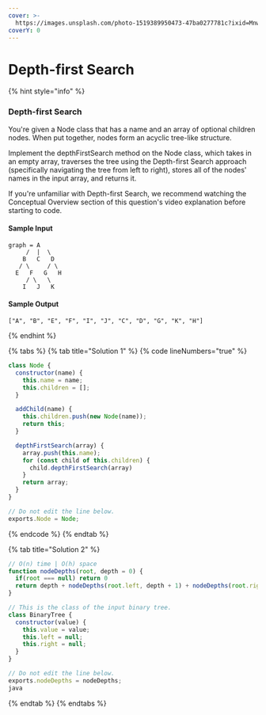 ```yaml
---
cover: >-
  https://images.unsplash.com/photo-1519389950473-47ba0277781c?ixid=MnwxMjA3fDB8MHxwaG90by1wYWdlfHx8fGVufDB8fHx8&ixlib=rb-1.2.1&auto=format&fit=crop&w=2970&q=80
coverY: 0
---
```


# Depth-first Search

{% hint style="info" %}
### Depth-first Search

You're given a Node class that has a name and an array of optional children nodes. When put together, nodes form an acyclic tree-like structure.

Implement the depthFirstSearch method on the Node class, which takes in an empty array, traverses the tree using the Depth-first Search approach (specifically navigating the tree from left to right), stores all of the nodes' names in the input array, and returns it.

If you're unfamiliar with Depth-first Search, we recommend watching the Conceptual Overview section of this question's video explanation before starting to code.

#### Sample Input

```
graph = A
     /  |  \
    B   C   D
   / \     / \
  E   F   G   H
     / \   \
    I   J   K
```

#### Sample Output

```
["A", "B", "E", "F", "I", "J", "C", "D", "G", "K", "H"]
```
{% endhint %}

{% tabs %}
{% tab title="Solution 1" %}
{% code lineNumbers="true" %}
```javascript
class Node {
  constructor(name) {
    this.name = name;
    this.children = [];
  }

  addChild(name) {
    this.children.push(new Node(name));
    return this;
  }

  depthFirstSearch(array) {
    array.push(this.name);
    for (const child of this.children) {
      child.depthFirstSearch(array)
    }
    return array;
  }
}

// Do not edit the line below.
exports.Node = Node;

```
{% endcode %}
{% endtab %}

{% tab title="Solution 2" %}
```javascript
// O(n) time | O(h) space
function nodeDepths(root, depth = 0) {
  if(root === null) return 0
  return depth + nodeDepths(root.left, depth + 1) + nodeDepths(root.right, depth + 1);
}

// This is the class of the input binary tree.
class BinaryTree {
  constructor(value) {
    this.value = value;
    this.left = null;
    this.right = null;
  }
}

// Do not edit the line below.
exports.nodeDepths = nodeDepths;
java
```
{% endtab %}
{% endtabs %}

